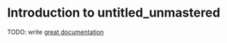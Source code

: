 # Introduction to untitled_unmastered

TODO: write [great documentation](http://jacobian.org/writing/what-to-write/)
